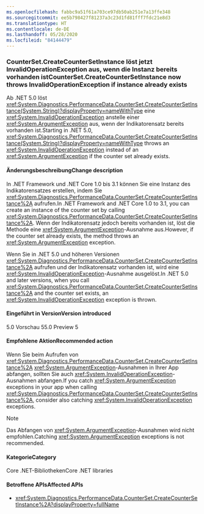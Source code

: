 ```yaml
---
ms.openlocfilehash: fabbc9a51f61a703ce97db50ab251e7a13ffe348
ms.sourcegitcommit: ee5b798427f81237a3c23d1fd81fff7fdc21e8d3
ms.translationtype: HT
ms.contentlocale: de-DE
ms.lasthandoff: 05/28/2020
ms.locfileid: "84144479"
---
```

### <a name="countersetcreatecountersetinstance-now-throws-invalidoperationexception-if-instance-already-exists"></a><span data-ttu-id="3d544-101">CounterSet.CreateCounterSetInstance löst jetzt InvalidOperationException aus, wenn die Instanz bereits vorhanden ist</span><span class="sxs-lookup"><span data-stu-id="3d544-101">CounterSet.CreateCounterSetInstance now throws InvalidOperationException if instance already exists</span></span>

<span data-ttu-id="3d544-102">Ab .NET 5.0 löst <xref:System.Diagnostics.PerformanceData.CounterSet.CreateCounterSetInstance(System.String)?displayProperty=nameWithType> eine <xref:System.InvalidOperationException> anstelle einer <xref:System.ArgumentException> aus, wenn der Indikatorensatz bereits vorhanden ist.</span><span class="sxs-lookup"><span data-stu-id="3d544-102">Starting in .NET 5.0, <xref:System.Diagnostics.PerformanceData.CounterSet.CreateCounterSetInstance(System.String)?displayProperty=nameWithType> throws an <xref:System.InvalidOperationException> instead of an <xref:System.ArgumentException> if the counter set already exists.</span></span>

#### <a name="change-description"></a><span data-ttu-id="3d544-103">Änderungsbeschreibung</span><span class="sxs-lookup"><span data-stu-id="3d544-103">Change description</span></span>

<span data-ttu-id="3d544-104">In .NET Framework und .NET Core 1.0 bis 3.1 können Sie eine Instanz des Indikatorensatzes erstellen, indem Sie <xref:System.Diagnostics.PerformanceData.CounterSet.CreateCounterSetInstance%2A> aufrufen.</span><span class="sxs-lookup"><span data-stu-id="3d544-104">In .NET Framework and .NET Core 1.0 to 3.1, you can create an instance of the counter set by calling <xref:System.Diagnostics.PerformanceData.CounterSet.CreateCounterSetInstance%2A>.</span></span> <span data-ttu-id="3d544-105">Wenn der Indikatorensatz jedoch bereits vorhanden ist, löst die Methode eine <xref:System.ArgumentException>-Ausnahme aus.</span><span class="sxs-lookup"><span data-stu-id="3d544-105">However, if the counter set already exists, the method throws an <xref:System.ArgumentException> exception.</span></span>

<span data-ttu-id="3d544-106">Wenn Sie in .NET 5.0 und höheren Versionen <xref:System.Diagnostics.PerformanceData.CounterSet.CreateCounterSetInstance%2A> aufrufen und der Indikatorensatz vorhanden ist, wird eine <xref:System.InvalidOperationException>-Ausnahme ausgelöst.</span><span class="sxs-lookup"><span data-stu-id="3d544-106">In .NET 5.0 and later versions, when you call <xref:System.Diagnostics.PerformanceData.CounterSet.CreateCounterSetInstance%2A> and the counter set exists, an <xref:System.InvalidOperationException> exception is thrown.</span></span>

#### <a name="version-introduced"></a><span data-ttu-id="3d544-107">Eingeführt in Version</span><span class="sxs-lookup"><span data-stu-id="3d544-107">Version introduced</span></span>

<span data-ttu-id="3d544-108">5.0 Vorschau 5</span><span class="sxs-lookup"><span data-stu-id="3d544-108">5.0 Preview 5</span></span>

#### <a name="recommended-action"></a><span data-ttu-id="3d544-109">Empfohlene Aktion</span><span class="sxs-lookup"><span data-stu-id="3d544-109">Recommended action</span></span>

<span data-ttu-id="3d544-110">Wenn Sie beim Aufrufen von <xref:System.Diagnostics.PerformanceData.CounterSet.CreateCounterSetInstance%2A> <xref:System.ArgumentException>-Ausnahmen in Ihrer App abfangen, sollten Sie auch <xref:System.InvalidOperationException>-Ausnahmen abfangen.</span><span class="sxs-lookup"><span data-stu-id="3d544-110">If you catch <xref:System.ArgumentException> exceptions in your app when calling <xref:System.Diagnostics.PerformanceData.CounterSet.CreateCounterSetInstance%2A>, consider also catching <xref:System.InvalidOperationException> exceptions.</span></span>

> [!NOTE]
> <span data-ttu-id="3d544-111">Das Abfangen von <xref:System.ArgumentException>-Ausnahmen wird nicht empfohlen.</span><span class="sxs-lookup"><span data-stu-id="3d544-111">Catching <xref:System.ArgumentException> exceptions is not recommended.</span></span>

#### <a name="category"></a><span data-ttu-id="3d544-112">Kategorie</span><span class="sxs-lookup"><span data-stu-id="3d544-112">Category</span></span>

<span data-ttu-id="3d544-113">Core .NET-Bibliotheken</span><span class="sxs-lookup"><span data-stu-id="3d544-113">Core .NET libraries</span></span>

#### <a name="affected-apis"></a><span data-ttu-id="3d544-114">Betroffene APIs</span><span class="sxs-lookup"><span data-stu-id="3d544-114">Affected APIs</span></span>

- <xref:System.Diagnostics.PerformanceData.CounterSet.CreateCounterSetInstance%2A?displayProperty=fullName>

<!--

#### Affected APIs

- `M:System.Diagnostics.PerformanceData.CounterSet.CreateCounterSetInstance(System.String)`

-->
